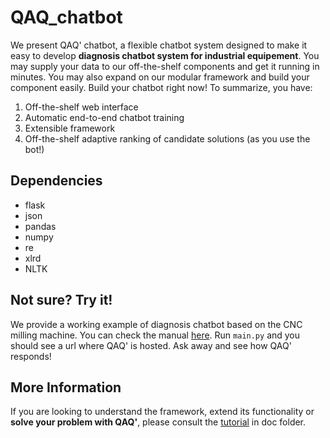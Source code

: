 # QAQ_chatbot

We present QAQ' chatbot, a flexible chatbot system designed to make it easy to develop **diagnosis chatbot system for industrial equipement**. You may supply your data to our off-the-shelf components and get it running in minutes. You may also expand on our modular framework and build your component easily. Build your chatbot right now! To summarize, you have:

1. Off-the-shelf web interface
2. Automatic end-to-end chatbot training
3. Extensible framework
4. Off-the-shelf adaptive ranking of candidate solutions (as you use the bot!)

## Dependencies

- flask
- json
- pandas 
- numpy
- re
- xlrd
- NLTK

## Not sure? Try it!

We provide a working example of diagnosis chatbot based on the CNC milling machine. You can check the manual [here](doc/cnc_machine_troubleshooting_1.pdf). Run `main.py` and you should see a url where QAQ' is hosted. Ask away and see how QAQ' responds!

## More Information

If you are looking to understand the framework, extend its functionality or **solve your problem with QAQ'**, please consult the [tutorial](doc/tutorial.md) in doc folder.
